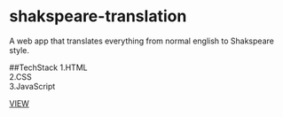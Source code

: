 # shakspeare-translation
A web app that translates everything from normal english to Shakspeare style.

##TechStack
1.HTML<br>
2.CSS<br>
3.JavaScript<br>


[VIEW](https://shakspearetranslate.netlify.app/)
